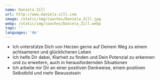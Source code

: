 ```yaml
---
name: Daniela Zill
url: http://www.daniela-zill.com
image: /static/img/coaches/Daniela_Zill.jpg
webp: /static/img/coaches/Daniela_Zill.webp
tags: ''
languages: 'de'
---
```


<ul><li>Ich unterstütze Dich von Herzen gerne auf Deinem Weg zu einem achtsameren und glücklicheren Leben</li><li>Ich helfe Dir dabei, Klarheit zu finden und Dein Potenzial zu erkennen und zu erweitern, auch in herausfordernden Situationen</li><li>Ich arbeite mir Dir an einer positiven Denkweise, einem positiven Selbstbild und mehr Bewusstsein</li></ul>